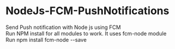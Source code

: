 # NodeJs-FCM-PushNotifications
Send Push notification with Node js using FCM<br>
Run NPM install for all modules to work. It uses fcm-node module<br>
Run npm install fcm-node --save<br>
